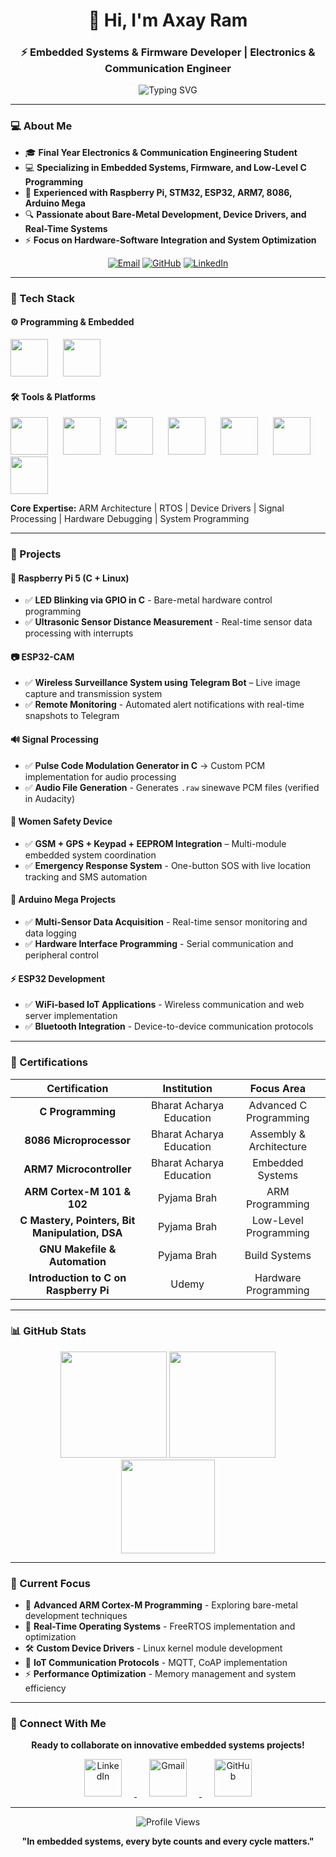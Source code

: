 <!-- Profile Header -->
<h1 align="center">
  👋 Hi, I'm Axay Ram  
</h1>
<h3 align="center">
  ⚡ Embedded Systems & Firmware Developer | Electronics & Communication Engineer
</h3>

<p align="center">
  <img src="https://readme-typing-svg.herokuapp.com?font=Fira+Code&size=25&duration=3000&pause=1000&color=00D9FF&center=true&vCenter=true&width=500&lines=Embedded+Systems+Expert;Firmware+Developer;Low-Level+C+Programmer" alt="Typing SVG" />
</p>

---

### 💻 About Me  

- 🎓 **Final Year Electronics & Communication Engineering Student**  
- 💻 **Specializing in Embedded Systems, Firmware, and Low-Level C Programming**  
- 🚀 **Experienced with Raspberry Pi, STM32, ESP32, ARM7, 8086, Arduino Mega**  
- 🔍 **Passionate about Bare-Metal Development, Device Drivers, and Real-Time Systems**  
- ⚡ **Focus on Hardware-Software Integration and System Optimization**  

<div align="center">

[![Email](https://img.shields.io/badge/Email-axay19392%40gmail.com-D14836?style=for-the-badge&logo=gmail&logoColor=white)](mailto:axay19392@gmail.com)
[![GitHub](https://img.shields.io/badge/GitHub-AxayRam-100000?style=for-the-badge&logo=github&logoColor=white)](https://github.com/AxayRam)
[![LinkedIn](https://img.shields.io/badge/LinkedIn-Connect-0077B5?style=for-the-badge&logo=linkedin&logoColor=white)](https://linkedin.com/in/your-linkedin-ram-axay)

</div>

---

### 🧰 Tech Stack  

#### ⚙ Programming & Embedded
<p align="left">
  <img src="https://skillicons.dev/icons?i=c" width="60" style="margin-right:20px;"/>
  <img src="https://cdn.jsdelivr.net/gh/devicons/devicon/icons/embeddedc/embeddedc-original.svg" width="60" style="margin-right:20px;"/>
</p>

#### 🛠 Tools & Platforms
<p align="left">
  <img src="https://skillicons.dev/icons?i=raspberrypi" width="60" style="margin-right:20px;"/>
  <img src="https://skillicons.dev/icons?i=arduino" width="60" style="margin-right:20px;"/>
  <img src="https://www.vectorlogo.zone/logos/espressif/espressif-icon.svg" width="60" style="margin-right:20px;"/>
  <img src="https://skillicons.dev/icons?i=linux" width="60" style="margin-right:20px;"/>
  <img src="https://skillicons.dev/icons?i=git" width="60" style="margin-right:20px;"/>
  <img src="https://skillicons.dev/icons?i=github" width="60" style="margin-right:20px;"/>
  <img src="https://skillicons.dev/icons?i=vscode" width="60" style="margin-right:20px;"/>
</p>

**Core Expertise:** ARM Architecture | RTOS | Device Drivers | Signal Processing | Hardware Debugging | System Programming

---

### 🚀 Projects  

#### 🔴 **Raspberry Pi 5 (C + Linux)**  
- ✅ **LED Blinking via GPIO in C** - Bare-metal hardware control programming
- ✅ **Ultrasonic Sensor Distance Measurement** - Real-time sensor data processing with interrupts  

#### 📷 **ESP32-CAM**  
- ✅ **Wireless Surveillance System using Telegram Bot** – Live image capture and transmission system
- ✅ **Remote Monitoring** - Automated alert notifications with real-time snapshots to Telegram  

#### 🔊 **Signal Processing**  
- ✅ **Pulse Code Modulation Generator in C** → Custom PCM implementation for audio processing
- ✅ **Audio File Generation** - Generates `.raw` sinewave PCM files (verified in Audacity)  

#### 📿 **Women Safety Device**  
- ✅ **GSM + GPS + Keypad + EEPROM Integration** – Multi-module embedded system coordination
- ✅ **Emergency Response System** - One-button SOS with live location tracking and SMS automation

#### 🔧 **Arduino Mega Projects**
- ✅ **Multi-Sensor Data Acquisition** - Real-time sensor monitoring and data logging
- ✅ **Hardware Interface Programming** - Serial communication and peripheral control

#### ⚡ **ESP32 Development**
- ✅ **WiFi-based IoT Applications** - Wireless communication and web server implementation
- ✅ **Bluetooth Integration** - Device-to-device communication protocols

---

### 📜 Certifications  

<div align="center">

| **Certification** | **Institution** | **Focus Area** |
|:-----------------:|:---------------:|:--------------:|
| **C Programming** | Bharat Acharya Education | Advanced C Programming |
| **8086 Microprocessor** | Bharat Acharya Education | Assembly & Architecture |
| **ARM7 Microcontroller** | Bharat Acharya Education | Embedded Systems |
| **ARM Cortex-M 101 & 102** | Pyjama Brah | ARM Programming |
| **C Mastery, Pointers, Bit Manipulation, DSA** | Pyjama Brah | Low-Level Programming |
| **GNU Makefile & Automation** | Pyjama Brah | Build Systems |
| **Introduction to C on Raspberry Pi** | Udemy | Hardware Programming |

</div>

---

### 📊 GitHub Stats  

<div align="center">
  <img src="https://github-readme-stats.vercel.app/api?username=AxayRam&show_icons=true&theme=tokyonight&count_private=true&hide_border=true" height="170"/>
  <img src="https://github-readme-streak-stats.herokuapp.com/?user=AxayRam&theme=tokyonight&hide_border=true" height="170"/>
</div>

<div align="center">
  <img src="https://github-readme-stats.vercel.app/api/top-langs/?username=AxayRam&layout=compact&theme=tokyonight&hide_border=true" height="150"/>
</div>

---

### 🎯 Current Focus

- 🔬 **Advanced ARM Cortex-M Programming** - Exploring bare-metal development techniques
- 🚀 **Real-Time Operating Systems** - FreeRTOS implementation and optimization  
- 🛠️ **Custom Device Drivers** - Linux kernel module development
- 📡 **IoT Communication Protocols** - MQTT, CoAP implementation
- ⚡ **Performance Optimization** - Memory management and system efficiency

---

### 📢 Connect With Me  

<div align="center">

**Ready to collaborate on innovative embedded systems projects!**

<p align="center">
  <a href="https://linkedin.com/in/your-linkedin-ram-axay">
    <img src="https://img.icons8.com/fluency/80/linkedin.png" width="60" alt="LinkedIn" style="margin: 0 20px;"/>
  </a>
  <a href="mailto:axay19392@gmail.com">
    <img src="https://img.icons8.com/fluency/80/gmail-new.png" width="60" alt="Gmail" style="margin: 0 20px;"/>
  </a>
  <a href="https://github.com/AxayRam">
    <img src="https://img.icons8.com/fluency/80/github.png" width="60" alt="GitHub" style="margin: 0 20px;"/>
  </a>
</p>

</div>

---

<div align="center">
  <img src="https://komarev.com/ghpvc/?username=AxayRam&color=blueviolet&style=flat-square&label=Profile+Views" alt="Profile Views"/>
</div>

<div align="center">
  
**"In embedded systems, every byte counts and every cycle matters."** 

</div>
